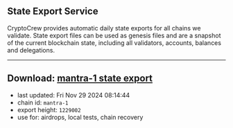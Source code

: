 ## State Export Service
CryptoCrew provides automatic daily state exports for all chains we validate. State export files can be used as genesis files and are a snapshot of the current blockchain state, including all validators, accounts, balances and delegations.

---
**Download: [mantra-1 state export](https://dl-eu2.ccvalidators.com/SERVICE/mantrachain/mantra-1_export_1229002.json)**
---

- last updated: Fri Nov 29 2024 08:14:44
- chain id: `mantra-1`
- export height: `1229002`
- use for: airdrops, local tests, chain recovery
